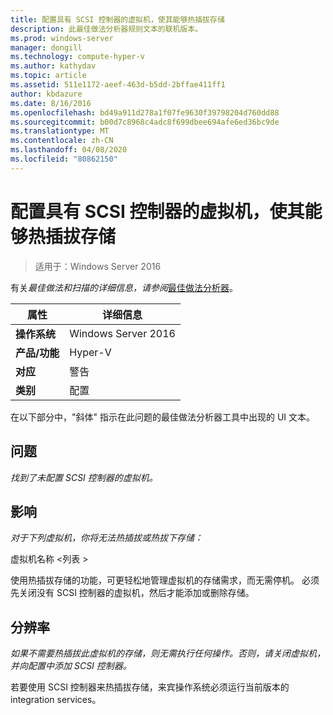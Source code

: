 ```yaml
---
title: 配置具有 SCSI 控制器的虚拟机，使其能够热插拔存储
description: 此最佳做法分析器规则文本的联机版本。
ms.prod: windows-server
manager: dongill
ms.technology: compute-hyper-v
ms.author: kathydav
ms.topic: article
ms.assetid: 511e1172-aeef-463d-b5dd-2bffae411ff1
author: kbdazure
ms.date: 8/16/2016
ms.openlocfilehash: bd49a911d278a1f07fe9630f39798204d760dd88
ms.sourcegitcommit: b00d7c8968c4adc8f699dbee694afe6ed36bc9de
ms.translationtype: MT
ms.contentlocale: zh-CN
ms.lasthandoff: 04/08/2020
ms.locfileid: "80862150"
---
```

# <a name="configure-a-virtual-machine-with-a-scsi-controller-to-be-able-to-hot-plug-and-hot-unplug-storage"></a>配置具有 SCSI 控制器的虚拟机，使其能够热插拔存储

>适用于：Windows Server 2016


  
有关*最佳做法和扫描的详细信息，请参阅*[最佳做法分析器](https://go.microsoft.com/fwlink/?LinkId=122786)。  
  
|属性|详细信息|  
|-|-|  
|**操作系统**|Windows Server 2016|  
|**产品/功能**|Hyper-V|  
|**对应**|警告|  
|**类别**|配置|  
  
在以下部分中，"斜体" 指示在此问题的最佳做法分析器工具中出现的 UI 文本。  
  
## <a name="issue"></a>问题  
  
*找到了未配置 SCSI 控制器的虚拟机。*  
  
## <a name="impact"></a>影响  
  
*对于下列虚拟机，你将无法热插拔或热拔下存储：*  
  
虚拟机名称 \<列表 >  
  
使用热插拔存储的功能，可更轻松地管理虚拟机的存储需求，而无需停机。 必须先关闭没有 SCSI 控制器的虚拟机，然后才能添加或删除存储。  
  
## <a name="resolution"></a>分辨率  
  
*如果不需要热插拔此虚拟机的存储，则无需执行任何操作。否则，请关闭虚拟机，并向配置中添加 SCSI 控制器。*  
  
若要使用 SCSI 控制器来热插拔存储，来宾操作系统必须运行当前版本的 integration services。  
  


